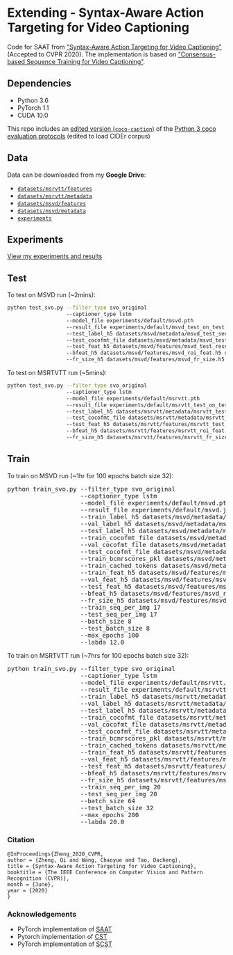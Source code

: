 # Extending - Syntax-Aware Action Targeting for Video Captioning

Code for SAAT from ["Syntax-Aware Action Targeting for Video Captioning"](http://openaccess.thecvf.com/content_CVPR_2020/papers/Zheng_Syntax-Aware_Action_Targeting_for_Video_Captioning_CVPR_2020_paper.pdf) (Accepted to CVPR 2020). The implementation is based on ["Consensus-based Sequence Training for Video Captioning"](https://github.com/mynlp/cst_captioning).

## Dependencies

* Python 3.6
* PyTorch 1.1
* CUDA 10.0

This repo includes an [edited version (`coco-caption`)](coco-caption) of the [Python 3 coco evaluation protocols](https://github.com/salaniz/pycocoevalcap) (edited to load CIDEr corpus)

## Data
Data can be downloaded from my **Google Drive**:
* [`datasets/msrvtt/features`](https://drive.google.com/drive/folders/1OOaCFWia2imwHCf4gXySLLVRJQCVaCav?usp=sharing)
* [`datasets/msrvtt/metadata`](https://drive.google.com/drive/folders/1oFYKA1bVi0X1djF7XotbZOPWFf_QU9Bw?usp=sharing)
* [`datasets/msvd/features`](https://drive.google.com/drive/folders/1JS3V8fwQySpfJ-Ob1eTs9WJ1b4UwNTwj?usp=sharing)
* [`datasets/msvd/metadata`](https://drive.google.com/drive/folders/1HFrRVlt7Izn7Fzn1T_W8MoI3_Isl35bM?usp=sharing)
* [`experiments`](https://drive.google.com/drive/folders/1XYgBaVkAQaSw6nQL-7dDAMItfqrgx2dE?usp=sharing)

## Experiments
[View my experiments and results](experiments)

## Test
To test on MSVD run (~2mins):
```bash
python test_svo.py --filter_type svo_original
                   --captioner_type lstm
                   --model_file experiments/default/msvd.pth
                   --result_file experiments/default/msvd_test_on_test.json
                   --test_label_h5 datasets/msvd/metadata/msvd_test_sequencelabel.h5
                   --test_cocofmt_file datasets/msvd/metadata/msvd_test_cocofmt.json
                   --test_feat_h5 datasets/msvd/features/msvd_test_resnet_mp1.h5 datasets/msvd/features/msvd_test_c3d_mp1.h5
                   --bfeat_h5 datasets/msvd/features/msvd_roi_feat.h5 datasets/msvd/features/msvd_roi_box.h5
                   --fr_size_h5 datasets/msvd/features/msvd_fr_size.h5
```

To test on MSRTVTT run (~5mins):
```bash
python test_svo.py --filter_type svo_original
                   --captioner_type lstm
                   --model_file experiments/default/msrvtt.pth
                   --result_file experiments/default/msrvtt_test_on_test.json
                   --test_label_h5 datasets/msrvtt/metadata/msrvtt_test_sequencelabel.h5
                   --test_cocofmt_file datasets/msrvtt/metadata/msrvtt_test_cocofmt.json
                   --test_feat_h5 datasets/msrvtt/features/msrvtt_test_irv2_mp1.h5 datasets/msrvtt/features/msrvtt_test_c3d_mp1.h5 datasets/msrvtt/features/msrvtt_test_category_mp1.h5
                   --bfeat_h5 datasets/msrvtt/features/msrvtt_roi_feat.h5 datasets/msrvtt/features/msrvtt_roi_box.h5
                   --fr_size_h5 datasets/msrvtt/features/msrvtt_fr_size.h5
```


## Train
To train on MSVD run (~1hr for 100 epochs batch size 32):
<pre>
python train_svo.py --filter_type svo_original
                    --captioner_type lstm
                    --model_file experiments/default/msvd.pth
                    --result_file experiments/default/msvd.json
                    --train_label_h5 datasets/msvd/metadata/msvd_train_sequencelabel.h5
                    --val_label_h5 datasets/msvd/metadata/msvd_val_sequencelabel.h5
                    --test_label_h5 datasets/msvd/metadata/msvd_test_sequencelabel.h5
                    --train_cocofmt_file datasets/msvd/metadata/msvd_train_cocofmt.json
                    --val_cocofmt_file datasets/msvd/metadata/msvd_val_cocofmt.json
                    --test_cocofmt_file datasets/msvd/metadata/msvd_test_cocofmt.json
                    --train_bcmrscores_pkl datasets/msvd/metadata/msvd_train_evalscores.pkl
                    --train_cached_tokens datasets/msvd/metadata/msvd_train_ciderdf.pkl
                    --train_feat_h5 datasets/msvd/features/msvd_train_resnet_mp1.h5 datasets/msvd/features/msvd_train_c3d_mp1.h5
                    --val_feat_h5 datasets/msvd/features/msvd_val_resnet_mp1.h5 datasets/msvd/features/msvd_val_c3d_mp1.h5
                    --test_feat_h5 datasets/msvd/features/msvd_test_resnet_mp1.h5 datasets/msvd/features/msvd_test_c3d_mp1.h5
                    --bfeat_h5 datasets/msvd/features/msvd_roi_feat.h5 datasets/msvd/features/msvd_roi_box.h5
                    --fr_size_h5 datasets/msvd/features/msvd_fr_size.h5
                    --train_seq_per_img 17
                    --test_seq_per_img 17
                    --batch_size 8
                    --test_batch_size 8
                    --max_epochs 100
                    --labda 12.0
</pre>

To train on MSRTVTT run (~7hrs for 100 epochs batch size 32):
<pre>
python train_svo.py --filter_type svo_original
                    --captioner_type lstm
                    --model_file experiments/default/msrvtt.pth
                    --result_file experiments/default/msrvtt.json
                    --train_label_h5 datasets/msrvtt/metadata/msrvtt_train_sequencelabel.h5
                    --val_label_h5 datasets/msrvtt/metadata/msrvtt_val_sequencelabel.h5
                    --test_label_h5 datasets/msrvtt/metadata/msrvtt_test_sequencelabel.h5
                    --train_cocofmt_file datasets/msrvtt/metadata/msrvtt_train_cocofmt.json
                    --val_cocofmt_file datasets/msrvtt/metadata/msrvtt_val_cocofmt.json
                    --test_cocofmt_file datasets/msrvtt/metadata/msrvtt_test_cocofmt.json
                    --train_bcmrscores_pkl datasets/msrvtt/metadata/msrvtt_train_evalscores.pkl
                    --train_cached_tokens datasets/msrvtt/metadata/msrvtt_train_ciderdf.pkl
                    --train_feat_h5 datasets/msrvtt/features/msrvtt_train_irv2_mp1.h5 datasets/msrvtt/features/msrvtt_train_c3d_mp1.h5 datasets/msrvtt/features/msrvtt_train_category_mp1.h5
                    --val_feat_h5 datasets/msrvtt/features/msrvtt_val_irv2_mp1.h5 datasets/msrvtt/features/msrvtt_val_c3d_mp1.h5 datasets/msrvtt/features/msrvtt_val_category_mp1.h5
                    --test_feat_h5 datasets/msrvtt/features/msrvtt_test_irv2_mp1.h5 datasets/msrvtt/features/msrvtt_test_c3d_mp1.h5 datasets/msrvtt/features/msrvtt_test_category_mp1.h5
                    --bfeat_h5 datasets/msrvtt/features/msrvtt_roi_feat.h5 datasets/msrvtt/features/msrvtt_roi_box.h5
                    --fr_size_h5 datasets/msrvtt/features/msrvtt_fr_size.h5
                    --train_seq_per_img 20
                    --test_seq_per_img 20
                    --batch_size 64
                    --test_batch_size 32
                    --max_epochs 200
                    --labda 20.0
</pre>

### Citation
```
@InProceedings{Zheng_2020_CVPR,
author = {Zheng, Qi and Wang, Chaoyue and Tao, Dacheng},
title = {Syntax-Aware Action Targeting for Video Captioning},
booktitle = {The IEEE Conference on Computer Vision and Pattern Recognition (CVPR)},
month = {June},
year = {2020}
}
```

### Acknowledgements

* PyTorch implementation of [SAAT](https://github.com/SydCaption/SAAT)
* Pytorch implementation of [CST](https://github.com/mynlp/cst_captioning)
* PyTorch implementation of  [SCST](https://github.com/ruotianluo/self-critical.pytorch)
